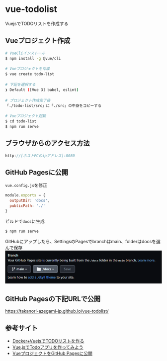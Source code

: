 # vue-todolist
VuejsでTODOリストを作成する

## Vueプロジェクト作成
```bash
# VueCliインストール
$ npm install -g @vue/cli

# Vueプロジェクトを作成
$ vue create todo-list

# 下記を選択する
❯ Default ([Vue 3] babel, eslint)

# プロジェクト作成完了後
「./todo-list/src」に「./src」の中身をコピーする

# Vueプロジェクト起動
$ cd todo-list
$ npm run serve
```

## ブラウザからのアクセス方法
```js
http://[ホストPCのipアドレス]:8080
```
## GitHub Pagesに公開
`vue.config.js`を修正
```js
module.exports = {
  outputDir: 'docs',
  publicPath: './'
}
```
ビルドで`docs`に生成
```bash
$ npm run serve
```
GitHubにアップしたら、SettingsのPagesでbranchはmain、folderはdocsを選んで保存
![](imgs/2023-05-06-02-33-21.png)

## GitHub Pagesの下記URLで公開
https://takanori-azegami-jp.github.io/vue-todolist/

## 参考サイト
- [Docker+VuejsでTODOリストを作る](https://alterbo.jp/blog/ryu5-2106/)
- [Vue.jsでTodoアプリを作ってみよう](https://note.com/kenpapa/n/n948005f6da63)
- [VueプロジェクトをGitHub Pagesに公開](https://qiita.com/sindicum/items/f867db9de54630464fea)
